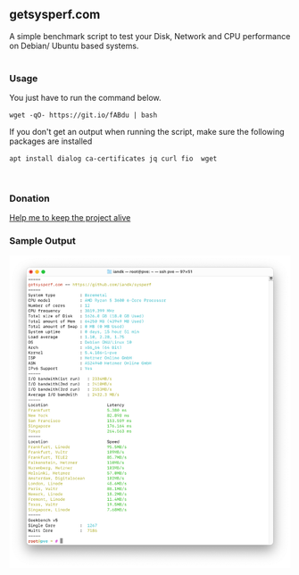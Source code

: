 ## getsysperf.com
A simple benchmark script to test your Disk, Network and CPU performance on Debian/ Ubuntu based systems.     
&nbsp;
### Usage
You just have to run the command below.
```
wget -qO- https://git.io/fABdu | bash
```
    
If you don't get an output when running the script, make sure the following packages are installed
```
apt install dialog ca-certificates jq curl fio  wget
```
&nbsp;
### Donation

[Help me to keep the project alive](http://paypal.me/ianklemm)

### Sample Output
![Sample Output](sample_output.png)


